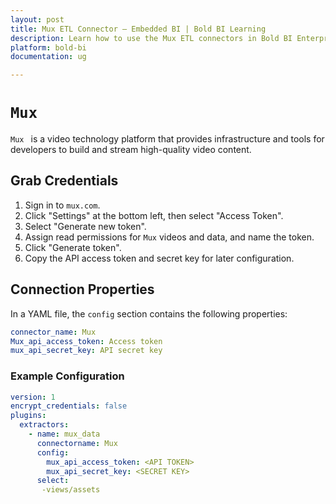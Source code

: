 ```yaml
---
layout: post
title: Mux ETL Connector – Embedded BI | Bold BI Learning
description: Learn how to use the Mux ETL connectors in Bold BI Enterprise Edition. Discover simple steps to integrate data smoothly and make the most of your analytics.
platform: bold-bi
documentation: ug

---
```


# ``Mux``

``Mux `` is a video technology platform that provides infrastructure and tools for developers to build and stream high-quality video content.

## Grab Credentials

1. Sign in to ``mux.com``.
2. Click "Settings" at the bottom left, then select "Access Token".
3. Select "Generate new token".
4. Assign read permissions for ``Mux`` videos and data, and name the token.
5. Click "Generate token".
6. Copy the API access token and secret key for later configuration.

## Connection Properties

In a YAML file, the `config` section contains the following properties:

```yaml
connector_name: Mux
Mux_api_access_token: Access token
mux_api_secret_key: API secret key
```


### Example Configuration

```yaml
version: 1
encrypt_credentials: false
plugins:
  extractors:
    - name: mux_data
      connectorname: Mux
      config:
        mux_api_access_token: <API TOKEN>
        mux_api_secret_key: <SECRET KEY>
      select:
       -views/assets
```
